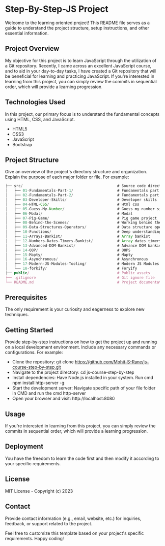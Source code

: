 # Step-By-Step-JS Project
Welcome to the learning oriented project! This README file serves as a guide to understand the project structure, setup instructions, and other essential information.

## Project Overview
My objective for this project is to learn JavaScript through the utilization of a Git repository. Recently, I came across an excellent JavaScript course, and to aid in your day-to-day tasks, I have created a Git repository that will be beneficial for learning and practicing JavaScript. If you're interested in learning from this project, you can simply review the commits in sequential order, which will provide a learning progression.

## Technologies Used
In this project, our primary focus is to understand the fundamental concepts using HTML, CSS, and JavaScript.
* HTML5
* CSS3
* JavaScript
* Bootstrap

## Project Structure
Give an overview of the project's directory structure and organization. Explain the purpose of each major folder or file. For example:
```js
├── src/                                           # Source code directory
│   ├── 01-Fundamentals-Part-1/                    # Fundamentals part 1
│   ├── 02-Fundamentals-Part-2/                    # Fundamentals part 2
│   ├── 03-Developer-Skills/                       # Developer skills
│   ├── 04-HTML-CSS/                               # Html css
│   ├── 05-Guess-My-Number/                        # Guess my number simple project
│   ├── 06-Modal/                                  # Modal
│   ├── 07-Pig-Game/                               # Pig game project
│   ├── 08-Behind-the-Scenes/                      # Working behind the scene
│   ├── 09-Data-Structures-Operators/              # Data structure operators
│   ├── 10-Functions/                              # Deep understanding about functions
│   ├── 11-Arrays-Bankist/                         # Array bankist
│   ├── 12-Numbers-Dates-Timers-Bankist/           # Array dates timers bankist
│   ├── 13-Advanced-DOM-Bankist/                   # Advance DOM bankist
│   ├── 14-OOP/                                    # OOPS
│   ├── 15-Mapty/                                  # Mapty
│   ├── 16-Asynchronous/                           # Asynchronous
│   ├── 17-Modern-JS-Modules-Tooling/              # Modern JS Modules Tooling
│   └── 18-forkify/                                # Foryify
├── public/                                        # Public assets
├── .gitignore                                     # Git ignore file
└── README.md                                      # Project documentation
```

## Prerequisites
The only requirement is your curiosity and eagerness to explore new techniques.

## Getting Started
Provide step-by-step instructions on how to get the project up and running on a local development environment. Include any necessary commands or configurations. For example:

* Clone the repository: git clone https://github.com/Mohit-S-Rane/js-course-step-by-step.git
* Navigate to the project directory: cd js-course-step-by-step
* Install dependencies: Have Node.js installed in your system. Run cmd npm install http-server -g
* Start the development server: Navigate specific path of your file folder in CMD and run the cmd http-server
* Open your browser and visit: http://localhost:8080

## Usage
If you're interested in learning from this project, you can simply review the commits in sequential order, which will provide a learning progression.

## Deployment
You have the freedom to learn the code first and then modify it according to your specific requirements.

## License
MIT License - Copyright (c) 2023

## Contact
Provide contact information (e.g., email, website, etc.) for inquiries, feedback, or support related to the project.

Feel free to customize this template based on your project's specific requirements. Happy coding!
